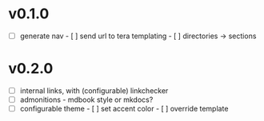# v0.1.0
- [ ] generate nav
		- [ ] send url to tera templating
		- [ ] directories -> sections

# v0.2.0
- [ ] internal links, with (configurable) linkchecker
- [ ] admonitions
		- mdbook style or mkdocs?
- [ ] configurable theme
		- [ ] set accent color
		- [ ] override template
